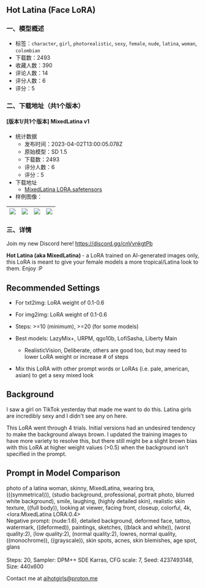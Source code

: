 ## Hot Latina (Face LoRA)
### 一、模型概述

- 标签：`character`, `girl`, `photorealistic`, `sexy`, `female`, `nude`, `latina`, `woman`, `colombian`
- 下载数：2493
- 收藏人数：390
- 评论人数：14
- 评分人数：6
- 评分：5

### 二、下载地址（共1个版本）

#### [版本1/共1个版本] MixedLatina v1

- 统计数据
  - 发布时间：2023-04-02T13:00:05.078Z
  - 原始模型：SD 1.5
  - 下载数：2493
  - 评分人数：6
  - 评分：5
- 下载地址
  - [MixedLatina LORA.safetensors](https://civitai.com/api/download/models/16764)
- 样例图像：

| <img src="https://image.civitai.com/xG1nkqKTMzGDvpLrqFT7WA/a2cb126c-eb55-48b5-40e0-6bccab6a1100/width=450/180161.jpeg" /> | <img src="https://image.civitai.com/xG1nkqKTMzGDvpLrqFT7WA/430b0251-a34f-401d-379a-8b5867abdb00/width=450/180079.jpeg" /> | <img src="https://image.civitai.com/xG1nkqKTMzGDvpLrqFT7WA/7e3c0d21-04fd-4cf0-4ddf-fd2359d26300/width=450/179715.jpeg" /> | <img src="https://image.civitai.com/xG1nkqKTMzGDvpLrqFT7WA/15830ad0-1595-4e8d-f68e-abd536f2d700/width=450/179589.jpeg" /> |
| ---- | ---- | ---- | ---- |


### 三、详情
<p>Join my new Discord here! <a target="_blank" rel="ugc" href="https://discord.gg/cnVvnkgtPb">https://discord.gg/cnVvnkgtPb</a></p><p><strong>Hot Latina (aka MixedLatina) </strong>- a LoRA trained on AI-generated images only, this LoRA is meant to give your female models a more tropical/Latina look to them. Enjoy :P</p><p></p><h2 id="recommended-settings">Recommended Settings</h2><ul><li><p>For txt2img: LoRA weight of 0.1-0.6</p></li><li><p>For img2img: LoRA weight of 0.1-0.6</p></li><li><p>Steps: &gt;=10 (minimum), &gt;=20 (for some models)</p></li><li><p>Best models: LazyMix+, URPM, qgo10b, LofiSasha, Liberty Main</p><ul><li><p>RealisticVision, Deliberate, others are good too, but may need to lower LoRA weight or increase # of steps</p></li></ul></li><li><p>Mix this LoRA with other prompt words or LoRAs (i.e. pale, american, asian) to get a sexy mixed look</p></li></ul><p></p><h2 id="background">Background</h2><p>I saw a girl on TikTok yesterday that made me want to do this. Latina girls are incredibly sexy and I didn't see any on here.</p><p></p><p>This LoRA went through 4 trials. Initial versions had an undesired tendency to make the background always brown. I updated the training images to have more variety to resolve this, but there still might be a slight brown bias with this LoRA at higher weight values (&gt;0.5) when the background isn't specified in the prompt.</p><p></p><h2 id="prompt-in-model-comparison">Prompt in Model Comparison</h2><p>photo of a latina woman, skinny, MixedLatina, wearing bra, (((symmetrical))), (studio background, professional, portrait photo, blurred white background), smile, laughing, (highly detailed skin), realistic skin texture, ((full body)), looking at viewer, facing front, closeup, colorful, 4k, &lt;lora:MixedLatina LORA:0.4&gt;<br />Negative prompt: (nude:1.6), detailed background, deformed face, tattoo, watermark, ((deformed)), paintings, sketches, ((black and white)), (worst quality:2), (low quality:2), (normal quality:2), lowres, normal quality, ((monochrome)), ((grayscale)), skin spots, acnes, skin blemishes, age spot, glans<br /><br />Steps: 20, Sampler: DPM++ SDE Karras, CFG scale: 7, Seed: 4237493148, Size: 440x600</p><p></p><p>Contact me at <a target="_blank" rel="ugc" href="mailto:aihotgirls@proton.me">aihotgirls@proton.me</a></p>